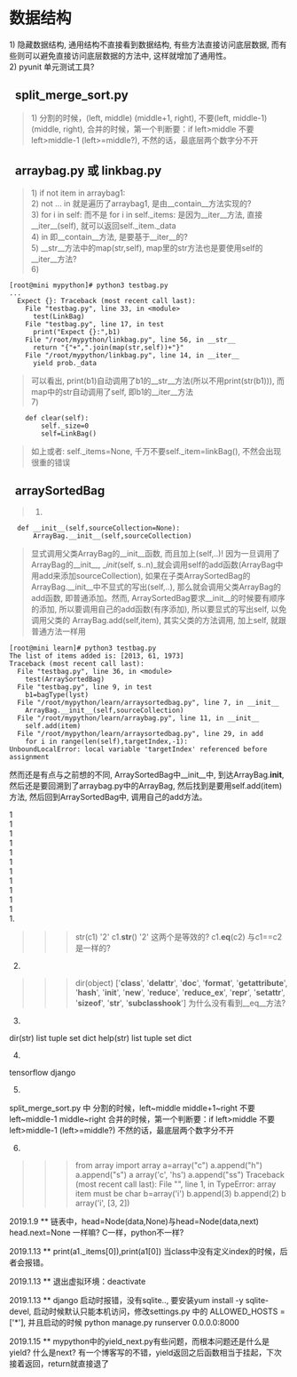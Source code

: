 # 数据结构
1\) 隐藏数据结构, 通用结构不直接看到数据结构, 有些方法直接访问底层数据, 而有些则可以避免直接访问底层数据的方法中, 这样就增加了通用性。  
2\) pyunit 单元测试工具?  

## &ensp;split\_merge\_sort.py
> 1\) 分割的时候，(left, middle) (middle+1, right), 不要(left, middle-1)  (middle, right), 合并的时候，第一个判断要：if left>middle 不要 left>middle-1 (left>=middle?), 不然的话，最底层两个数字分不开

## &ensp;arraybag.py 或 linkbag.py
> 1\) if not item in arraybag1:  
> 2\) not ... in 就是遍历了arraybag1, 是由__contain__方法实现的?  
> 3\) for i in self: 而不是 for i in self.\_items: 是因为__iter__方法, 直接__iter__(self), 就可以返回self._item._data  
> 4\) in 即__contain__方法, 是要基于__iter__的?  
> 5\) __str__方法中的map(str,self), map里的str方法也是要使用self的__iter__方法?  
> 6\)  
```
[root@mini mypython]# python3 testbag.py 
...
  Expect {}: Traceback (most recent call last):
    File "testbag.py", line 33, in <module>
      test(LinkBag)
    File "testbag.py", line 17, in test
      print("Expect {}:",b1)
    File "/root/mypython/linkbag.py", line 56, in __str__
      return "{"+",".join(map(str,self))+"}"
    File "/root/mypython/linkbag.py", line 14, in __iter__
      yield prob._data
```
> 可以看出, print(b1)自动调用了b1的__str__方法(所以不用print(str(b1))), 而map中的str自动调用了self, 即b1的__iter__方法  
> 7\)  
```
	def clear(self):
		self._size=0
		self=LinkBag()
```
> 如上或者: self.\_items=None, 千万不要self.\_item=linkBag(), 不然会出现很重的错误  

## &ensp;arraySortedBag
> 1)
```
  def __init__(self,sourceCollection=None):
      ArrayBag.__init__(self,sourceCollection)
```
> 显式调用父类ArrayBag的__init__函数, 而且加上(self,..)! 因为一旦调用了ArrayBag的__init__, __init_(self, s..n)_就会调用self的add函数(ArrayBag中用add来添加sourceCollection), 如果在子类ArraySortedBag的ArrayBag.__init__中不显式的写出(self,..), 那么就会调用父类ArrayBag的add函数, 即普通添加。然而, ArraySortedBag要求__init__的时候要有顺序的添加, 所以要调用自己的add函数(有序添加), 所以要显式的写出self, 以免调用父类的
> ArrayBag.add(self,item), 其实父类的方法调用, 加上self, 就跟普通方法一样用
```
[root@mini learn]# python3 testbag.py 
The list of items added is: [2013, 61, 1973]
Traceback (most recent call last):
  File "testbag.py", line 36, in <module>
    test(ArraySortedBag)
  File "testbag.py", line 9, in test
    b1=bagType(lyst)
  File "/root/mypython/learn/arraysortedbag.py", line 7, in __init__
    ArrayBag.__init__(self,sourceCollection)
  File "/root/mypython/learn/arraybag.py", line 11, in __init__
    self.add(item)
  File "/root/mypython/learn/arraysortedbag.py", line 29, in add
    for i in range(len(self),targetIndex,-1):
UnboundLocalError: local variable 'targetIndex' referenced before assignment

```
然而还是有点与之前想的不同, ArraySortedBag中__init__中, 到达ArrayBag.__init__, 然后还是要回溯到了arraybag.py中的ArrayBag, 然后找到是要用self.add(item)方法, 然后回到ArraySortedBag中, 调用自己的add方法。


1  
1  
1  
1  
1  
1  
1  
1  
1  
1  
1  
1.
>>> str(c1)
'2'
>>> c1.__str__()
'2'
这两个是等效的?
c1.__eq__(c2) 与c1==c2 是一样的?

2.
>>> dir(object)
['__class__', '__delattr__', '__doc__', '__format__', '__getattribute__', '__hash__', '__init__', '__new__', '__reduce__', '__reduce_ex__', '__repr__', '__setattr__', '__sizeof__', '__str__', '__subclasshook__']
为什么没有看到__eq__方法?

3.
dir(str)  list tuple set dict
help(str)  list tuple set dict

4.
tensorflow
django

5.
split\_merge\_sort.py 中
分割的时候，left~middle middle+1~right
不要 left~middle-1 middle~right
合并的时候，第一个判断要：if left>middle 不要 left>middle-1 (left>=middle?)
不然的话，最底层两个数字分不开

6.
>>> from array import array
>>> a=array("c")
>>> a.append("h")
>>> a.append("s")
>>> a
array('c', 'hs')
>>> a.append("ss")
Traceback (most recent call last):
  File "<stdin>", line 1, in <module>
TypeError: array item must be char
>>> b=array('i')
>>> b.append(3)
>>> b.append(2)
>>> b
array('i', [3, 2])

2019.1.9 ** 链表中，head=Node(data,None)与head=Node(data,next) head.next=None 一样嘛? C一样，python不一样?

2019.1.13 ** print(a1._items[0]),print(a1[0]) 当class中没有定义index的时候，后者会报错。

2019.1.13 ** 退出虚拟环境：deactivate

2019.1.13 ** django 启动时报错，没有sqlite.., 要安装yum install -y sqlite-devel, 启动时候默认只能本机访问，修改settings.py 中的 ALLOWED_HOSTS = ['*'], 并且启动的时候 python manage.py runserver 0.0.0.0:8000

2019.1.15 ** mypython中的yield_next.py有些问题，而根本问题还是什么是yield? 什么是next? 有一个博客写的不错，yield返回之后函数相当于挂起，下次接着返回，return就直接退了



